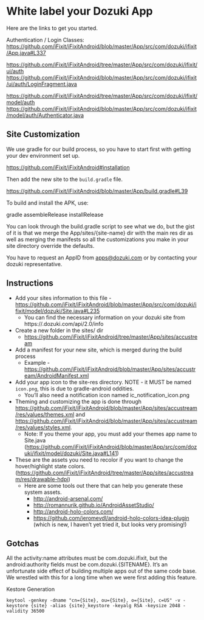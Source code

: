 
White label your Dozuki App
==============

Here are the links to get you started.

Authentication / Login Classes:
https://github.com/iFixit/iFixitAndroid/blob/master/App/src/com/dozuki/ifixit/App.java#L337

https://github.com/iFixit/iFixitAndroid/tree/master/App/src/com/dozuki/ifixit/ui/auth
https://github.com/iFixit/iFixitAndroid/blob/master/App/src/com/dozuki/ifixit/ui/auth/LoginFragment.java

https://github.com/iFixit/iFixitAndroid/tree/master/App/src/com/dozuki/ifixit/model/auth
https://github.com/iFixit/iFixitAndroid/blob/master/App/src/com/dozuki/ifixit/model/auth/Authenticator.java


Site Customization
--------------

We use gradle for our build process, so you have to start first with getting
your dev environment set up.

https://github.com/iFixit/iFixitAndroid#installation


Then add the new site to the `build.gradle` file.

https://github.com/iFixit/iFixitAndroid/blob/master/App/build.gradle#L39


To build and install the APK, use:

   gradle assemble<SITENAME>Release install<SITENAME>Release


You can look through the build.gradle script to see what we do, but the gist of
it is that we merge the App/sites/{site-name} dir with the main res dir as well
as merging the manifests so all the customizations you make in your site
directory override the defaults.


You have to request an AppID from apps@dozuki.com or by contacting your dozuki
representative. 


Instructions
--------------

* Add your sites information to this file - https://github.com/iFixit/iFixitAndroid/blob/master/App/src/com/dozuki/ifixit/model/dozuki/Site.java#L235
   * You can find the necessary information on your dozuki site from https://<sitename>.dozuki.com/api/2.0/info
* Create a new folder in the sites/ dir
   * https://github.com/iFixit/iFixitAndroid/tree/master/App/sites/accustream
* Add a manifest for your new site, which is merged during the build process
   * Example - https://github.com/iFixit/iFixitAndroid/blob/master/App/sites/accustream/AndroidManifest.xml
* Add your app icon to the site-res directory.  NOTE - it MUST be named `icon.png`, this is due to gradle-android oddities.
   * You’ll also need a notification icon named ic_notification_icon.png
* Theming and customizing the app is done through https://github.com/iFixit/iFixitAndroid/blob/master/App/sites/accustream/res/values/themes.xml and https://github.com/iFixit/iFixitAndroid/blob/master/App/sites/accustream/res/values/styles.xml.
   * Note: If you theme your app, you must add your themes app name to Site.java (https://github.com/iFixit/iFixitAndroid/blob/master/App/src/com/dozuki/ifixit/model/dozuki/Site.java#L141)
* These are the assets you need to recolor if you want to change the hover/highlight state colors.  (https://github.com/iFixit/iFixitAndroid/tree/master/App/sites/accustream/res/drawable-hdpi)
   * Here are some tools out there that can help you generate these system assets.
      * http://android-arsenal.com/
      * http://romannurik.github.io/AndroidAssetStudio/
      * http://android-holo-colors.com/
      * https://github.com/jeromevdl/android-holo-colors-idea-plugin (which is new, I haven’t yet tried it, but looks very promising!)


Gotchas
--------------

All the activity:name attributes must be com.dozuki.ifixit, but the
android:authority fields must be com.dozuki.{SITENAME}.  It’s an unfortunate side
effect of building multiple apps out of the same code base.  We wrestled with
this for a long time when we were first adding this feature.




Kestore Generation


    keytool -genkey -dname "cn={Site}, ou={Site}, o={Site}, c=US" -v -keystore {site} -alias {site}_keystore -keyalg RSA -keysize 2048 -validity 36500

